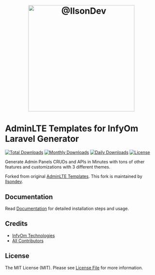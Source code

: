 <h1 align="center">
    <img width="350" src="https://ilson.dev/assets/img/logo-white.png" alt="@IlsonDev">
</h1>

AdminLTE Templates for InfyOm Laravel Generator
==========================

[![Total Downloads](https://poser.pugx.org/infyomlabs/laravel-generator/downloads)](https://packagist.org/packages/infyomlabs/laravel-generator)
[![Monthly Downloads](https://poser.pugx.org/infyomlabs/laravel-generator/d/monthly)](https://packagist.org/packages/infyomlabs/laravel-generator)
[![Daily Downloads](https://poser.pugx.org/infyomlabs/laravel-generator/d/daily)](https://packagist.org/packages/infyomlabs/laravel-generator)
[![License](https://poser.pugx.org/infyomlabs/laravel-generator/license)](https://packagist.org/packages/infyomlabs/laravel-generator)

Generate Admin Panels CRUDs and APIs in Minutes with tons of other features and customizations with 3 different themes.

Forked from original [AdminLTE Templates](https://github.com/InfyOmLabs/adminlte-templates). This fork is maintained by [Ilsondev](https://ilson.dev).

## Documentation

Read [Documentation](https://www.infyom.com/open-source) for detailed installation steps and usage.

## Credits

- [InfyOm Technologies](https://github.com/infyomlabs)
- [All Contributors](../../contributors)

## License

The MIT License (MIT). Please see [License File](LICENSE.md) for more information.
